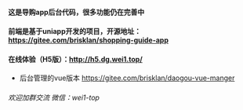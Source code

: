 #### 这是导购app后台代码，很多功能仍在完善中
#### 前端是基于uniapp开发的项目，开源地址：https://gitee.com/brisklan/shopping-guide-app

#### 在线体验（H5版）：http://h5.dg.wei1.top/

- 后台管理的vue版本 https://gitee.com/brisklan/daogou-vue-manger

###### 欢迎加群交流 微信：wei1-top
